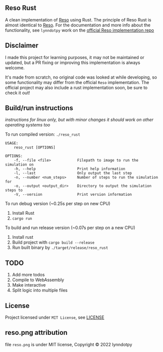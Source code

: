 Reso Rust
---
A clean implementation of [Reso](https://github.com/lynnpepin/reso) using Rust. The principle of Reso Rust is almost identical to [Reso](https://github.com/lynnpepin/reso). For the documentation and more info about the functionality, see `lynndotpy` work on the [official Reso implementation repo](https://github.com/lynnpepin/reso)

## Disclaimer
I made this project for learning purposes, it may not be maintained or updated, but a PR fixing or improving this implementation is always welcome.

It's made from scratch, no original code was looked at while developing, so some functionality may differ from the official `Reso` implementation. The official project may also include a rust implementation soon, be sure to check it out! 

## Build/run instructions
_instructions for linux only, but with minor changes it should work on other operating systems too_

To run compiled version:
`./reso_rust`

    USAGE:
        reso_rust [OPTIONS]

    OPTIONS:
        -f, --file <file>            Filepath to image to run the simulation on
        -h, --help                   Print help information
        -l, --last                   Only output the last step
        -n, --number <num_steps>     Number of steps to run the simulation for
        -o, --output <output_dir>    Directory to output the simulation steps to
        -V, --version                Print version information

To run debug version (~0.25s per step on new CPU)
1. Install Rust
2. `cargo run`


To build and run release version (~0.07s per step on a new CPU)
1. Install rust
2. Build project with `cargo build --release`
3. Run built binary by `./target/release/reso_rust`


## TODO
1. Add more todos
2. Compile to WebAssembly
3. Make interactive
4. Split logic into multiple files

## License
Project licensed under `MIT License`, see [LICENSE](LICENSE)

## reso.png attribution
file `reso.png` is under MIT license, Copyright © 2022 lynndotpy